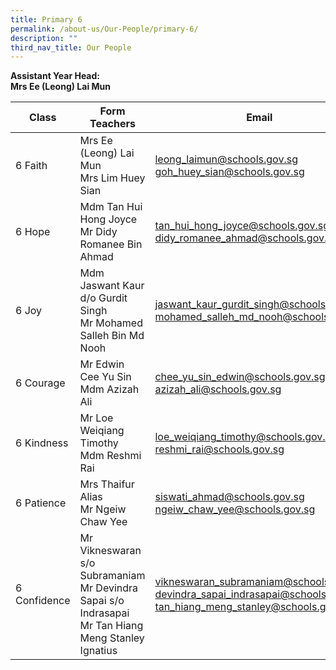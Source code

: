 ```yaml
---
title: Primary 6
permalink: /about-us/Our-People/primary-6/
description: ""
third_nav_title: Our People
---
```

**Assistant Year Head:** <br>
**Mrs Ee (Leong) Lai Mun**


| Class | Form Teachers | Email |
| -------- | -------- | -------- |
|  6 Faith  | Mrs Ee (Leong) Lai Mun<br>Mrs Lim Huey Sian  | [leong_laimun@schools.gov.sg](leong_laimun@schools.gov.sg)<br>[goh_huey_sian@schools.gov.sg](goh_huey_sian@schools.gov.sg)
|  6 Hope  | Mdm Tan Hui Hong Joyce<br>Mr Didy Romanee Bin Ahmad  | [tan_hui_hong_joyce@schools.gov.sg](tan_hui_hong_joyce@schools.gov.sg)<br>[didy_romanee_ahmad@schools.gov.sg](didy_romanee_ahmad@schools.gov.sg)
|  6 Joy  | Mdm Jaswant Kaur d/o Gurdit Singh<br>Mr Mohamed Salleh Bin Md Nooh  | [jaswant_kaur_gurdit_singh@schools.gov.sg](jaswant_kaur_gurdit_singh@schools.gov.sg)<br>[mohamed_salleh_md_nooh@schools.gov.sg](mohamed_salleh_md_nooh@schools.gov.sg)
|  6 Courage  | Mr Edwin Cee Yu Sin<br>Mdm Azizah Ali  | [chee_yu_sin_edwin@schools.gov.sg](chee_yu_sin_edwin@schools.gov.sg)<br>[azizah_ali@schools.gov.sg](azizah_ali@schools.gov.sg)
|  6 Kindness  | Mr Loe Weiqiang Timothy<br>Mdm Reshmi Rai  | [loe_weiqiang_timothy@schools.gov.sg](loe_weiqiang_timothy@schools.gov.sg)<br>[reshmi_rai@schools.gov.sg](reshmi_rai@schools.gov.sg)
|  6 Patience  | Mrs Thaifur Alias<br>Mr Ngeiw Chaw Yee  | [siswati_ahmad@schools.gov.sg](siswati_ahmad@schools.gov.sg)<br>[ngeiw_chaw_yee@schools.gov.sg](ngeiw_chaw_yee@schools.gov.sg)
|  6 Confidence  |Mr Vikneswaran s/o Subramaniam<br> Mr Devindra Sapai s/o Indrasapai<br>Mr Tan Hiang Meng Stanley Ignatius  | [vikneswaran_subramaniam@schools.gov.sg](vikneswaran_subramaniam@schools.gov.sg)<br>[devindra_sapai_indrasapai@schools.gov.sg](devindra_sapai_indrasapai@schools.gov.sg)<br>[tan_hiang_meng_stanley@schools.gov.sg](tan_hiang_meng_stanley@schools.gov.sg)

